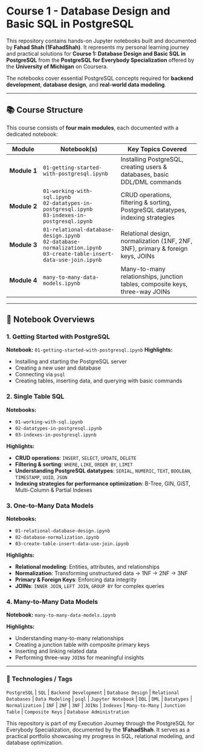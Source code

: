# Course 1 - Database Design and Basic SQL in PostgreSQL

This repository contains hands-on Jupyter notebooks built and documented by **Fahad Shah (1FahadShah)**. It represents my personal learning journey and practical solutions for **Course 1: Database Design and Basic SQL in PostgreSQL** from the **PostgreSQL for Everybody Specialization**
offered by the **University of Michigan** on Coursera.

The notebooks cover essential PostgreSQL concepts required for **backend development**, **database design**, and **real-world data modeling**.

---

## 📚 Course Structure

This course consists of **four main modules**, each documented with a dedicated notebook:

| Module     | Notebook(s)                                    | Key Topics Covered |
|-----------|------------------------------------------------|---------------------|
| **Module&nbsp;1** | `01-getting-started-with-postgresql.ipynb` | Installing PostgreSQL, creating users & databases, basic DDL/DML commands |
| **Module&nbsp;2** | `01-working-with-sql.ipynb` <br> `02-datatypes-in-postgresql.ipynb` <br> `03-indexes-in-postgresql.ipynb` | CRUD operations, filtering & sorting, PostgreSQL datatypes, indexing strategies |
| **Module&nbsp;3** | `01-relational-database-design.ipynb` <br> `02-database-normalization.ipynb` <br> `03-create-table-insert-data-use-join.ipynb` | Relational design, normalization (1NF, 2NF, 3NF), primary & foreign keys, JOINs |
| **Module&nbsp;4** | `many-to-many-data-models.ipynb` | Many-to-many relationships, junction tables, composite keys, three-way JOINs |

---

## 📓 Notebook Overviews

### **1. Getting Started with PostgreSQL**

**Notebook:** `01-getting-started-with-postgresql.ipynb`
**Highlights:**
- Installing and starting the PostgreSQL server
- Creating a new user and database
- Connecting via `psql`
- Creating tables, inserting data, and querying with basic commands

### 2. Single Table SQL
**Notebooks:**
* `01-working-with-sql.ipynb`
* `02-datatypes-in-postgresql.ipynb`
* `03-indexes-in-postgresql.ipynb`

**Highlights:**
* **CRUD operations**: `INSERT`, `SELECT`, `UPDATE`, `DELETE`
* **Filtering & sorting**: `WHERE`, `LIKE`, `ORDER BY`, `LIMIT`
* **Understanding PostgreSQL datatypes**: `SERIAL`, `NUMERIC`, `TEXT`, `BOOLEAN`, `TIMESTAMP`, `UUID`, `JSON`
* **Indexing strategies for performance optimization**: B-Tree, GIN, GiST, Multi-Column & Partial Indexes

### 3. One-to-Many Data Models
**Notebooks:**
* `01-relational-database-design.ipynb`
* `02-database-normalization.ipynb`
* `03-create-table-insert-data-use-join.ipynb`

**Highlights:**
* **Relational modeling**: Entities, attributes, and relationships
* **Normalization**: Transforming unstructured data → 1NF → 2NF → 3NF
* **Primary & Foreign Keys**: Enforcing data integrity
* **JOINs**: `INNER JOIN`, `LEFT JOIN`, `GROUP BY` for complex queries

### 4. Many-to-Many Data Models
**Notebook:** `many-to-many-data-models.ipynb`

**Highlights:**
* Understanding many-to-many relationships
* Creating a junction table with composite primary keys
* Inserting and linking related data
* Performing three-way `JOIN`s for meaningful insights

---

### 🚀 Technologies / Tags
`PostgreSQL` | `SQL` | `Backend Development` | `Database Design` | `Relational Databases` | `Data Modeling` | `psql` | `Jupyter Notebook` | `DDL` | `DML` | `Datatypes` | `Normalization` | `1NF` | `2NF` | `3NF` | `JOINs` | `Indexes` | `Many-to-Many` | `Junction Table` | `Composite Keys` | `Database Administration`

This repository is part of my Execution Journey through the PostgreSQL for Everybody Specialization, documented by the **1FahadShah**.
It serves as a practical portfolio showcasing my progress in SQL, relational modeling, and database optimization.
